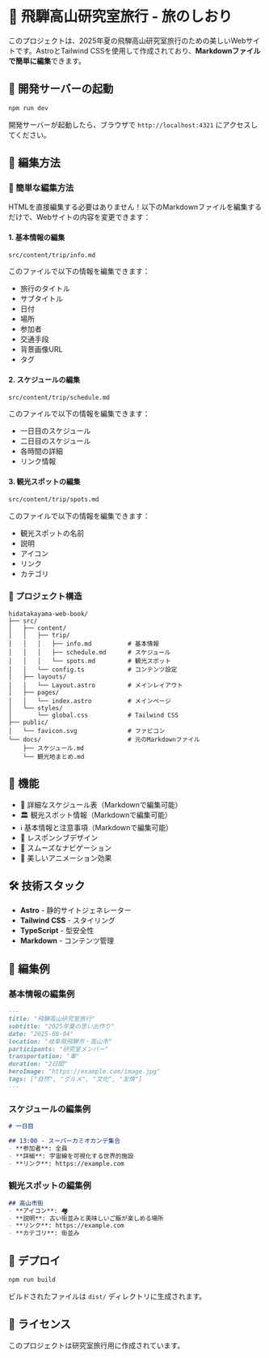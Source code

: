 # 🗻 飛騨高山研究室旅行 - 旅のしおり

このプロジェクトは、2025年夏の飛騨高山研究室旅行のための美しいWebサイトです。AstroとTailwind CSSを使用して作成されており、**Markdownファイルで簡単に編集**できます。

## 🚀 開発サーバーの起動

```bash
npm run dev
```

開発サーバーが起動したら、ブラウザで `http://localhost:4321` にアクセスしてください。

## 📝 編集方法

### 🎯 簡単な編集方法

HTMLを直接編集する必要はありません！以下のMarkdownファイルを編集するだけで、Webサイトの内容を変更できます：

#### 1. 基本情報の編集
```bash
src/content/trip/info.md
```

このファイルで以下の情報を編集できます：
- 旅行のタイトル
- サブタイトル
- 日付
- 場所
- 参加者
- 交通手段
- 背景画像URL
- タグ

#### 2. スケジュールの編集
```bash
src/content/trip/schedule.md
```

このファイルで以下の情報を編集できます：
- 一日目のスケジュール
- 二日目のスケジュール
- 各時間の詳細
- リンク情報

#### 3. 観光スポットの編集
```bash
src/content/trip/spots.md
```

このファイルで以下の情報を編集できます：
- 観光スポットの名前
- 説明
- アイコン
- リンク
- カテゴリ

### 📁 プロジェクト構造

```
hidatakayama-web-book/
├── src/
│   ├── content/
│   │   ├── trip/
│   │   │   ├── info.md          # 基本情報
│   │   │   ├── schedule.md      # スケジュール
│   │   │   └── spots.md         # 観光スポット
│   │   └── config.ts            # コンテンツ設定
│   ├── layouts/
│   │   └── Layout.astro         # メインレイアウト
│   ├── pages/
│   │   └── index.astro          # メインページ
│   └── styles/
│       └── global.css           # Tailwind CSS
├── public/
│   └── favicon.svg              # ファビコン
└── docs/                        # 元のMarkdownファイル
    ├── スケジュール.md
    └── 観光地まとめ.md
```

## 🎨 機能

- 📅 詳細なスケジュール表（Markdownで編集可能）
- 🏛️ 観光スポット情報（Markdownで編集可能）
- ℹ️ 基本情報と注意事項（Markdownで編集可能）
- 📱 レスポンシブデザイン
- 🎯 スムーズなナビゲーション
- 🎨 美しいアニメーション効果

## 🛠️ 技術スタック

- **Astro** - 静的サイトジェネレーター
- **Tailwind CSS** - スタイリング
- **TypeScript** - 型安全性
- **Markdown** - コンテンツ管理

## 📝 編集例

### 基本情報の編集例

```markdown
---
title: "飛騨高山研究室旅行"
subtitle: "2025年夏の思い出作り"
date: "2025-08-04"
location: "岐阜県飛騨市・高山市"
participants: "研究室メンバー"
transportation: "車"
duration: "2日間"
heroImage: "https://example.com/image.jpg"
tags: ["自然", "グルメ", "文化", "友情"]
---
```

### スケジュールの編集例

```markdown
# 一日目

## 13:00 - スーパーカミオカンデ集合
- **参加者**: 全員
- **詳細**: 宇宙線を可視化する世界的施設
- **リンク**: https://example.com
```

### 観光スポットの編集例

```markdown
## 高山市街
- **アイコン**: 🏘️
- **説明**: 古い街並みと美味しいご飯が楽しめる場所
- **リンク**: https://example.com
- **カテゴリ**: 街並み
```

## 🚀 デプロイ

```bash
npm run build
```

ビルドされたファイルは `dist/` ディレクトリに生成されます。

## 📝 ライセンス

このプロジェクトは研究室旅行用に作成されています。
